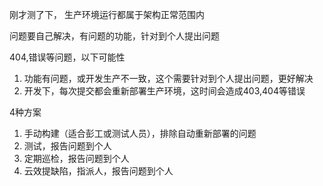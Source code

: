 刚才测了下， 生产环境运行都属于架构正常范围内

问题要自己解决，有问题的功能，针对到个人提出问题

404,错误等问题，以下可能性
1. 功能有问题，或开发生产不一致，这个需要针对到个人提出问题，更好解决
2. 开发下，每次提交都会重新部署生产环境，这时间会造成403,404等错误


4种方案
1. 手动构建（适合彭工或测试人员），排除自动重新部署的问题
2. 测试，报告问题到个人
3. 定期巡检，报告问题到个人
4. 云效提缺陷，指派人，报告问题到个人
